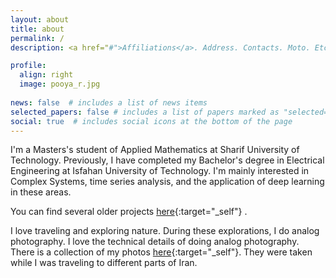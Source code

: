 ```yaml
---
layout: about
title: about
permalink: /
description: <a href="#">Affiliations</a>. Address. Contacts. Moto. Etc.

profile:
  align: right
  image: pooya_r.jpg
  
news: false  # includes a list of news items
selected_papers: false # includes a list of papers marked as "selected={true}"
social: true  # includes social icons at the bottom of the page
---
```


I'm a Masters's student of Applied Mathematics at Sharif University of Technology. Previously, I have completed my Bachelor's degree in Electrical Engineering at Isfahan University of Technology.
I'm mainly interested in Complex Systems, time series analysis, and the application of deep learning in these areas. 

You can find several older projects [here](https://pooyasf.github.io/projects/){:target="_self"} . 

I love traveling and exploring nature. During these explorations, I do analog photography. I love the technical details of doing analog photography. There is a collection of my photos [here](https://pooyasf.github.io/photos/){:target="_self"}. They were taken while I was traveling to different parts of Iran.
